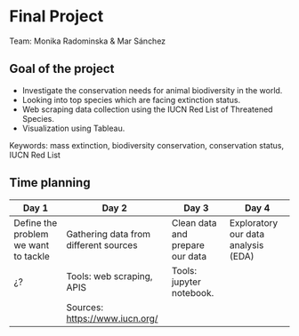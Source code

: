 # Final Project

Team: Monika Radominska & Mar Sánchez

## Goal of the project

- Investigate the conservation needs for animal biodiversity in the world. 
- Looking into top species which are facing extinction status. 
- Web scraping data collection using the IUCN Red List of Threatened Species.  
- Visualization using Tableau. 

Keywords: mass extinction, biodiversity conservation, conservation status, IUCN Red List


## Time planning

| Day 1                                | Day 2                                 | Day 3                            | Day 4
| -------------                        | ------------------------------------- | -------------------------------- | --------------
| Define the problem we want to tackle | Gathering data from different sources | Clean data and prepare our data  | Exploratory our data analysis (EDA)
| ¿?                                   | Tools: web scraping, APIS             | Tools: jupyter notebook.         |
|                                      | Sources: https://www.iucn.org/        |
